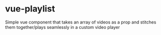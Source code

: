 # vue-playlist
Simple vue component that takes an array of videos as a prop and stitches them together/plays seamlessly in a custom video player
